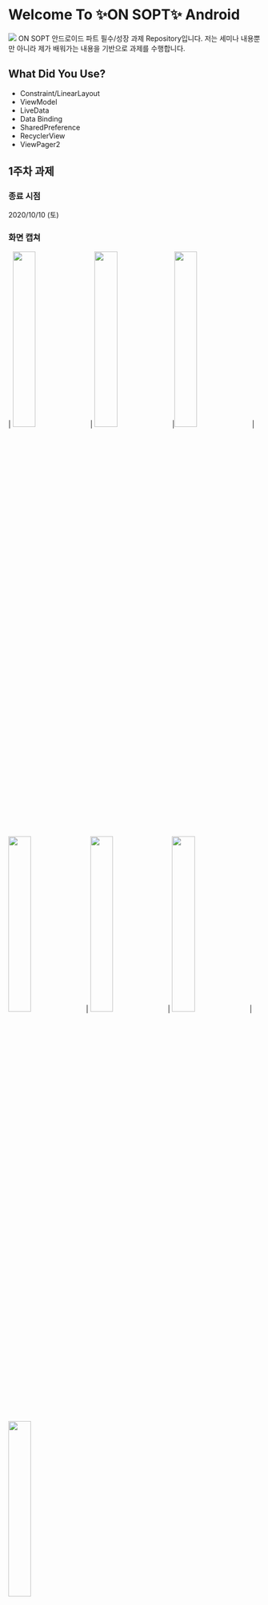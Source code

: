 # Welcome To ✨ON SOPT✨ Android
<img src="https://user-images.githubusercontent.com/54518925/97086165-ab334b80-165c-11eb-962f-0ef65a9fa034.png"/>
ON SOPT 안드로이드 파트 필수/성장 과제 Repository입니다.
저는 세미나 내용뿐만 아니라 제가 배워가는 내용을 기반으로 과제를 수행합니다.

## What Did You Use?
- Constraint/LinearLayout
- ViewModel
- LiveData
- Data Binding
- SharedPreference
- RecyclerView
- ViewPager2

## 1주차 과제
### 종료 시점
2020/10/10 (토)
### 화면 캡쳐
| <img src="https://user-images.githubusercontent.com/54518925/96276106-8829eb80-100d-11eb-8b71-b6c5e0c6e1a5.png" width = "30%"/> | <img src="https://user-images.githubusercontent.com/54518925/96276117-8c560900-100d-11eb-9003-85cebc833385.png" width = "30%"/> |<img src="https://user-images.githubusercontent.com/54518925/96276120-8cee9f80-100d-11eb-9a3e-7a5f880ec386.png" width = "30%"/> |<img src="https://user-images.githubusercontent.com/54518925/96276123-8cee9f80-100d-11eb-94aa-1f57f5f9a083.png" width = "30%"/> | <img src="https://user-images.githubusercontent.com/54518925/96276125-8d873600-100d-11eb-89d4-58ade0a280de.png" width = "30%"/> | <img src="https://user-images.githubusercontent.com/54518925/96276127-8e1fcc80-100d-11eb-8da4-6887b66af16a.png" width = "30%"/> | <img src="hhttps://user-images.githubusercontent.com/54518925/96276129-8e1fcc80-100d-11eb-8f3e-8d2c2d1bc93a.png" width = "30%"/>

### 주요 코드
#### startActivityForResult <-> onActivityResult
메인 Activity에서 다른 Activity를 띄우고 그 Activity에서 입력한 값을 Activity를 종료하고 메인 액티비티로 돌아올 때 사용하고 싶으면 
- Main에서 startActvityForResult 호출
```
val intent = Intent(applicationContext, SignUpActivity::class.java)
startActivityForResult(intent,SIGN_UP_CODE)
```
- 다른 액티비티에서 intent에 필요한 데이터를 넣음
```
intent.putExtra("id", et_id.text.toString())
intent.putExtra("password", et_password.text.toString())
```
- requestCode로 정상종료가 되었는 지 판단하고 조건에 따라서 data 변수를 통해 intent에 저장했던 데이터 사용
```
if(requestCode == SIGN_UP_CODE) {
            loginId = data!!.getStringExtra("id")
            loginPassword = data.getStringExtra("password")
}
```

#### SharedPreference
- SharedPreference를 싱글턴 객체(object 객체)로 만듦 (LoginPreference)
- Application을 상속받은 클래스에서 LoginPreference 초기화
- 이미 싱글턴 객체에 필요한 변수에 대해서 getter/setter를 설정했으므로 싱글턴 객체의 멤버변수를 바꿔주는 것으로 SharedPreference 내의 value 변경 가능
```
    var myIsLogin: Boolean
            get() = prefs.getBoolean(isLogin.first, isLogin.second)
            set(value) = prefs.edit{
                it.putBoolean(isLogin.first, value)
            }

    var myId:String
        get() = prefs.getString(mail.first, mail.second)?:""
        set(value) = prefs.edit {
            it.putString(mail.first, value)
        }

    var myEtPassword:String
        get() = prefs.getString(password.first, password.second)?:""
        set(value) = prefs.edit() {
            it.putString(password.first, value)
        }
```

## 2주차 과제
### 종료 시점
2020/10/30 (금)

### 화면 캡쳐
<img src = "https://user-images.githubusercontent.com/54518925/97706159-8de8fc00-1af8-11eb-887c-cadfd0e99141.gif" width = 40%/>

### 주요 변경 사항
#### MainActivity/SignUpActivity의 역할 분리
- ViewModel과 View를 분리하여 데이터를 처리하는 클래스(ViewModel)/화면에서 일어나는 이벤트, 화면전환과 같은 일을 처리하는 클래스(Activity)로 분리하였다
- View 클래스에서 ViewModel의 데이터에 직접 참조하지 않고 ViewModel의 데이터가 변경되면 이벤트가 발생시키는 LiveData를 활용하였다.
**MainActivity.kt**
```
override fun onCreate(savedInstanceState: Bundle?) {
        super.onCreate(savedInstanceState)
        // Data Binding
        binding = ActivityMainBinding.inflate(layoutInflater)
        val view = binding.root
        setContentView(view)

        binding.mainViewModel = activityViewModel
        binding.lifecycleOwner = this

        // Observe Data
        activityViewModel.isRegisterClicked.observe(this, {
            registerButtonClickListener(it)
        })

        activityViewModel.isSignIn.observe(this, {
            signInButtonClickListener(it)
        })
    }
```

### 과제 구현 코드
#### RecyclerView의 구성요소: ViewHolder, Adapter, Data Class
**data class ProjectData**
```
data class ProjectData (
    val img_portfolio : Int,
    val txt_title : String,
    val txt_explain : String
)
```

**class ProjectViewHolder**
```
class ProjectViewHolder(itemView: View) : RecyclerView.ViewHolder(itemView) {
    val img_portfolio = itemView.findViewById<ImageView>(R.id.img_project)
    val txt_title = itemView.findViewById<TextView>(R.id.txt_title)
    val txt_explain = itemView.findViewById<TextView>(R.id.txt_explain)

    fun onBindViewHolder(projectData: ProjectData) {
        img_portfolio.setImageResource(projectData.img_portfolio)
        txt_title.text = projectData.txt_title
        txt_explain.text = projectData.txt_explain
    }
}
```

**class ProjectAdapter**
```
class ProjectAdapter(private val context : Context) : RecyclerView.Adapter<ProjectViewHolder>() {

    var datas = mutableListOf<ProjectData>()

    override fun onCreateViewHolder(parent: ViewGroup, viewType: Int): ProjectViewHolder {
        val view = LayoutInflater.from(context).inflate(R.layout.item_project, parent, false)
        return ProjectViewHolder(view)
    }

    override fun onBindViewHolder(holder: ProjectViewHolder, position: Int) {
        holder.onBindViewHolder(datas[position])
    }

    override fun getItemCount(): Int = datas.size

}
```
#### ItemTouchHelper 클래스를 활용한 Drag, Swipe Delete
**ItemTouchHelperCallback**
```
class ItemTouchHelperCallback(private val context : Context,
                              adapter: ProjectAdapter) : ItemTouchHelper.Callback() {
    private val mAdapter = adapter

    // 길게 누를 시 아이템의 이동 가능 여부 결정
    override fun isLongPressDragEnabled(): Boolean {
        return true
    }
    // 아이템 스와이프 가능 여부 결정
    override fun isItemViewSwipeEnabled(): Boolean {
        return true
    }
    // 이동/스와이프 방향의 결정
    override fun getMovementFlags(
        recyclerView: RecyclerView,
        viewHolder: RecyclerView.ViewHolder
    ): Int {
        if(recyclerView.layoutManager == GridLayoutManager(context, 3)) {
            val dragFlags =
                ItemTouchHelper.UP or ItemTouchHelper.DOWN or ItemTouchHelper.LEFT or ItemTouchHelper.RIGHT
            val swipeFlags = 0
            return makeMovementFlags(dragFlags, swipeFlags)
        } else {
            val dragFlags = ItemTouchHelper.UP or ItemTouchHelper.DOWN
            val swipeFlags = ItemTouchHelper.START or ItemTouchHelper.END
            return makeMovementFlags(dragFlags, swipeFlags)
        }
    }

    override fun onMove(
        recyclerView: RecyclerView,
        viewHolder: RecyclerView.ViewHolder,
        target: RecyclerView.ViewHolder
    ): Boolean {
        if(viewHolder.itemViewType != target.itemViewType)
            return false

        mAdapter.onItemMove(viewHolder.adapterPosition, target.adapterPosition)
        return true
    }
    // 스와이프할 때 아이템 삭제 가능
    override fun onSwiped(viewHolder: RecyclerView.ViewHolder, direction: Int) {
        mAdapter.onItemDismiss(viewHolder.adapterPosition)
    }

    override fun onChildDraw(
        c: Canvas,
        recyclerView: RecyclerView,
        viewHolder: RecyclerView.ViewHolder,
        dX: Float,
        dY: Float,
        actionState: Int,
        isCurrentlyActive: Boolean
    ) {
        if(actionState == ItemTouchHelper.ACTION_STATE_SWIPE) {
            val alpha = ALPHA_FULL - Math.abs(dX) / viewHolder.itemView.width
            viewHolder.itemView.apply {
                setAlpha(alpha)
                translationX = dX
            }
        } else {
            super.onChildDraw(c, recyclerView, viewHolder, dX, dY, actionState, isCurrentlyActive)
        }
    }

}
```

**class ProjectAdapter**
<br>아이템들이 이동한 것, 삭제된 결과를 Adapter 내의 List에 반영</br>
```
override fun onItemMove(from: Int, to: Int): Boolean {
        if(from < to) {
            for(i in from until to) {
                Collections.swap(datas, i, i+1)
            }
        } else {
            for(i in from downTo (to+1)) {
                Collections.swap(datas, i, i-1)
            }
        }
        notifyItemMoved(from, to)
        return true
    }

    override fun onItemDismiss(position: Int) {
        datas.removeAt(position)
        notifyItemRemoved(position)
    }
```

## 3주차 과제
### 종료 시점
2020/11/1 ()

### 화면 캡쳐
<img src = "https://user-images.githubusercontent.com/54518925/98372750-98b80980-2081-11eb-9218-18a7b25adcc9.gif" width = 40%/>

### 주요 변경 사항
<img src = "https://user-images.githubusercontent.com/54518925/98372967-e6cd0d00-2081-11eb-85da-d335db532017.png" width = 40%/>
- Activity에서 Fragment로 뷰 변경
- Fragment로 뷰가 변함에 따라 ViewModel, DataBinding 방식도 변경
**SearchFragment.kt**
```
class SearchFragment : Fragment() {

    override fun onCreateView(
        inflater: LayoutInflater, container: ViewGroup?,
        savedInstanceState: Bundle?
    ): View? {
        val binding: FragmentSearchBinding = DataBindingUtil.inflate(inflater, R.layout.fragment_search, container, false)
        return binding.root
    }
}
```

**ProjectFragment.kt**
```
class ProjectFragment : Fragment(), OnStartDragListener {
    private val welcomeViewModel : WelcomeViewModel by activityViewModels()
    private lateinit var projectBinding: FragmentProjectBinding
    private lateinit var mAdapter: ProjectAdapter
    private lateinit var touchHelper: ItemTouchHelper
    var data = mutableListOf<ProjectData>()

    override fun onCreateView(
        inflater: LayoutInflater, container: ViewGroup?,
        savedInstanceState: Bundle?
    ): View? {
        projectBinding = DataBindingUtil.inflate(inflater, R.layout.fragment_project, container, false)
        projectBinding.welcomeViewModel = welcomeViewModel
        projectBinding.lifecycleOwner = viewLifecycleOwner
        return projectBinding.root
    }
}
```

- 지난번에 미완성한 2주차 성장과제 완료/3주차 필수과제 완료

### 주요 코드
- **ViewPager2**(ViewPager 대신 ViewPager2로 구현)
FragmentStateAdapter를 상속받는 MainViewPagerAdapter를 만들고 이를 ViewPager2에 부착

**MainViewPagerAdapter.kt**
```
class MainViewPagerAdapter(fragmentActivity: FragmentActivity) : FragmentStateAdapter(fragmentActivity) {
    // 전체 페이지 수
    override fun getItemCount(): Int = 3
    // 해당 위치에 맞는 Fragment 생성
    override fun createFragment(position: Int): Fragment {
        return when(position) {
            0 -> ProjectFragment()
            1 -> SearchFragment()
            else -> ProfileFragment()
        }
    }
}
```
**WelcomeActivity.kt**
```
class WelcomeActivity : AppCompatActivity() {
    private val welcomeViewModel: WelcomeViewModel by viewModels()
    private lateinit var binding: ActivityWelcomeBinding

    override fun onCreate(savedInstanceState: Bundle?) {
        super.onCreate(savedInstanceState)
        binding = ActivityWelcomeBinding.inflate(layoutInflater)
        val view = binding.root
        setContentView(view)

        binding.welcomeViewModel = welcomeViewModel
        binding.lifecycleOwner = this

        val mainViewPagerAdapter = MainViewPagerAdapter(this)
        binding.vpFragmentSlider.apply {
            adapter = mainViewPagerAdapter
            registerOnPageChangeCallback(PageChangeCallBack())
        }
    }
}

```

- **BottomNavigation**
SetOnNavigationItemSelectedListener와 PagerChangeCallback을 활용하여 Bottom Nav의 탭을 누르면 ViewPager2의 페이지가 뜰 수 있게
```
class WelcomeActivity : AppCompatActivity() {
    private val welcomeViewModel: WelcomeViewModel by viewModels()
    private lateinit var binding: ActivityWelcomeBinding

    override fun onCreate(savedInstanceState: Bundle?) {
        super.onCreate(savedInstanceState)
        binding = ActivityWelcomeBinding.inflate(layoutInflater)
        val view = binding.root
        setContentView(view)

        binding.welcomeViewModel = welcomeViewModel
        binding.lifecycleOwner = this

        val mainViewPagerAdapter = MainViewPagerAdapter(this)
        binding.vpFragmentSlider.apply {
            adapter = mainViewPagerAdapter
            registerOnPageChangeCallback(PageChangeCallBack())
        }
        binding.welcomeBottomnav.setOnNavigationItemSelectedListener {
            when (it.itemId) {
                R.id.main_project -> binding.vpFragmentSlider.currentItem = 0
                R.id.main_search -> binding.vpFragmentSlider.currentItem = 1
                R.id.main_proile -> binding.vpFragmentSlider.currentItem = 2
            }
            true
        }
    }
    // ViewPager2의 PagerChangeCallback(바텀 네비의 선택된 탭에 맞춰서 페이징함)
    private inner class PageChangeCallBack : ViewPager2.OnPageChangeCallback() {
        override fun onPageSelected(position: Int) {
            super.onPageSelected(position)
            binding.welcomeBottomnav.selectedItemId = when (position) {
                0 -> R.id.main_project
                1 -> R.id.main_search
                2 -> R.id.main_proile
                else -> throw IllegalAccessException("No Such Position")
            }
        }
    }
}
```

- **Tab Layout**
검색 기능 구현을 위해 검색화면 구현, 아래 다른 검색 기능을 두기 위해 TabLayout 설치, addOnTabSelectedListener를 활용하여 ViewPager에 걸린 Fragment를 페이징

**SearchFragment.kt**
```
class SearchFragment : Fragment() {

    override fun onCreateView(
        inflater: LayoutInflater, container: ViewGroup?,
        savedInstanceState: Bundle?
    ): View? {
        val binding: FragmentSearchBinding = DataBindingUtil.inflate(inflater, R.layout.fragment_search, container, false)
        val mainViewPagerAdapter = SearchViewPagerAdapter(childFragmentManager)
        binding.vpSearchSlider.adapter = mainViewPagerAdapter
        binding.tabSearch.addOnTabSelectedListener(object : TabLayout.OnTabSelectedListener {
            override fun onTabSelected(tab: TabLayout.Tab?) {
                binding.vpSearchSlider.setCurrentItem(tab?.position!!)
            }

            override fun onTabUnselected(tab: TabLayout.Tab?) {

            }

            override fun onTabReselected(tab: TabLayout.Tab?) {

            }

        })
        return binding.root
    }
}
```
